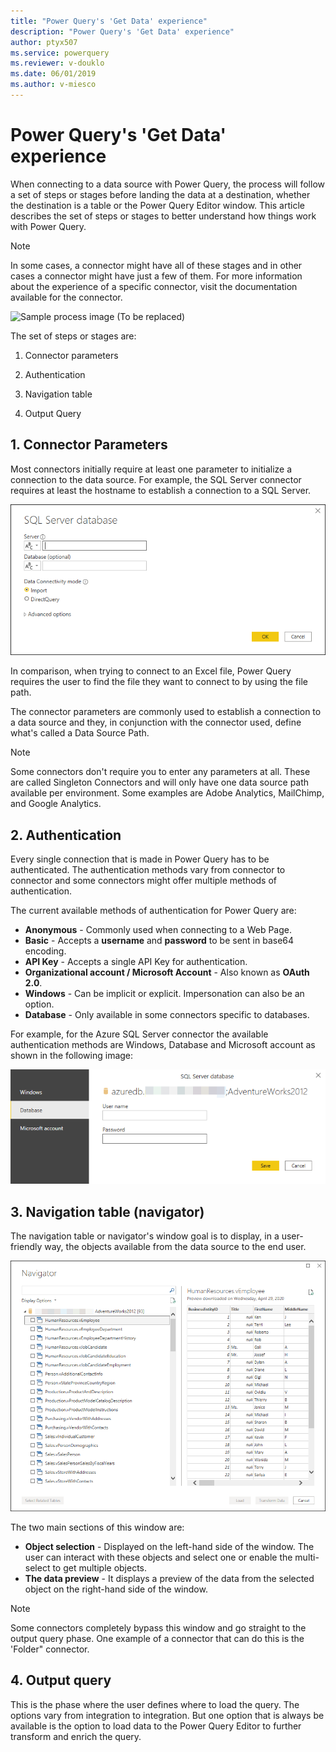 ```yaml
---
title: "Power Query's 'Get Data' experience"
description: "Power Query's 'Get Data' experience"
author: ptyx507
ms.service: powerquery
ms.reviewer: v-douklo
ms.date: 06/01/2019
ms.author: v-miesco
---
```


# Power Query's 'Get Data' experience

When connecting to a data source with Power Query, the process will follow a set of steps or stages before landing the data at a destination, whether the destination is a table or the Power Query Editor window. This article describes the set of steps or stages to better understand how things work with Power Query.

>[!Note] 
>In some cases, a connector might have all of these stages and in other cases a connector might have just a few of them. For more information about the experience of a specific connector, visit the documentation available for the connector.

![Sample process image (To be replaced)](https://350519-1085912-raikfcquaxqncofqfm.stackpathdns.com/wp-content/uploads/2019/09/092119_1322_TheGetData1-1024x576.png)

The set of steps or stages are:

1.  Connector parameters

2.  Authentication

3.  Navigation table

4.  Output Query

## 1. Connector Parameters

Most connectors initially require at least one parameter to initialize a connection to the data source. For example, the SQL Server connector requires at least the hostname to establish a connection to a SQL Server.

![SQL Server connector parameters](images/me-connector-parameters.png)

In comparison, when trying to connect to an Excel file, Power Query requires the user to find the file they want to connect to by using the file path.

The connector parameters are commonly used to establish a connection to a data source and they, in conjunction with the connector used, define what's called a Data Source Path.

>[!Note] 
>Some connectors don't require you to enter any parameters at all. These are called Singleton Connectors and will only have one data source path available per environment. Some examples are Adobe Analytics, MailChimp, and Google Analytics.

## 2. Authentication 

Every single connection that is made in Power Query has to be authenticated. The authentication methods vary from connector to connector and some connectors might offer multiple methods of authentication.

The current available methods of authentication for Power Query are:
* **Anonymous** - Commonly used when connecting to a Web Page.
* **Basic** - Accepts a **username** and **password** to be sent in base64 encoding.
* **API Key** - Accepts a single API Key for authentication.
* **Organizational account / Microsoft Account** - Also known as **OAuth 2.0**.
* **Windows** - Can be implicit or explicit. Impersonation can also be an option.
* **Database** - Only available in some connectors specific to databases.

For example, for the Azure SQL Server connector the available authentication methods are Windows, Database and Microsoft account as shown in the following image:

![SQL Server connector authentication methods](images/me-authentication.png)

## 3. Navigation table (navigator)

The navigation table or navigator's window goal is to display, in a user-friendly way, the objects available from the data source to the end user.

![SQL Server connector navigator](images/me-navigator.png)

The two main sections of this window are:
* **Object selection** - Displayed on the left-hand side of the window. The
    user can interact with these objects and select one or enable the
    multi-select to get multiple objects.
* **The data preview** - It displays a preview of the data from the selected
    object on the right-hand side of the window.

>[!Note] 
>Some connectors completely bypass this window and go straight to the
output query phase. One example of a connector that can do this is the 'Folder"
connector.

## 4. Output query

This is the phase where the user defines where to load the query. The options vary from integration to integration. But one option that is always be available is the option to load data to the Power Query Editor to further transform and enrich the query.
